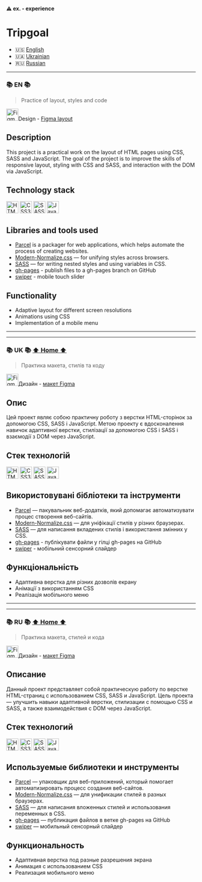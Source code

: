 <h4 id="home">⚠️ ex. - experience</h4>

# Tripgoal

* 🇺🇸 [English](#en)
* 🇺🇦 [Ukrainian](#uk)
* 🇷🇺 [Russian](#ru)

--- 

<h3 id="en">📚 EN 📚</h3>

> Practice of layout, styles and code

<img height="32" width="32" src="https://cdn.simpleicons.org/figma/##F24E1E" title="Figma"/>Design - [Figma layout](https://www.figma.com/file/OlmM3aNzcZp3LIzkqCSZVP/TripGoalLandingPage-u?type=design&node-id=1-10&mode=design&t=7CZWzfAL9X8IuQAy-0)

## Description
This project is a practical work on the layout of HTML pages using CSS, SASS and JavaScript. The goal of the project is to improve the skills of responsive layout, styling with CSS and SASS, and interaction with the DOM via JavaScript.

## Technology stack

<img height="32" width="32" src="https://cdn.simpleicons.org/html5/#E34F26" title="HTML5"/> <img height="32" width="32" src="https://cdn.simpleicons.org/css3/#1572B6" title="CSS3"/> <img height="32" width="32" src="https://cdn.simpleicons.org/sass/#CC6699" title="SASS"/> <img height="32" width="32" src="https://cdn.simpleicons.org/javascript/#F7DF1E" title="JavaScript"/>

## Libraries and tools used
- [Parcel](https://parceljs.org/) is a packager for web applications, which helps automate the process of creating websites.
- [Modern-Normalize.css](https://cdnjs.com/libraries/modern-normalize/) — for unifying styles across browsers.
- [SASS](https://sass-lang.com/) — for writing nested styles and using variables in CSS.
- [gh-pages](https://www.npmjs.com/package/gh-pages) - publish files to a gh-pages branch on GitHub
- [swiper](https://swiperjs.com/) - mobile touch slider

## Functionality
- Adaptive layout for different screen resolutions
- Animations using CSS
- Implementation of a mobile menu

---
---

<h3 id="uk">📚 UK 📚 <a href="#home">⬆ Home ⬆</a></h3> 			

> Практика макета, стилів та коду

<img height="32" width="32" src="https://cdn.simpleicons.org/figma/##F24E1E" title="Figma"/>Дизайн - [макет Figma](https://www.figma.com/file/OlmM3aNzcZp3LIzkqCSZVP/TripGoalLandingPage-u?type=design&node-id=1-10&mode=design&t=7CZWzfAL9X8IuQAy-0)

## Опис
Цей проект являє собою практичну роботу з верстки HTML-сторінок за допомогою CSS, SASS і JavaScript. Метою проекту є вдосконалення навичок адаптивної верстки, стилізації за допомогою CSS і SASS і взаємодії з DOM через JavaScript.

## Стек технологій
<img height="32" width="32" src="https://cdn.simpleicons.org/html5/#E34F26" title="HTML5"/> <img height="32" width="32" src="https://cdn.simpleicons.org/css3/#1572B6" title="CSS3"/> <img height="32" width="32" src="https://cdn.simpleicons.org/sass/#CC6699" title="SASS"/> <img height="32" width="32" src="https://cdn.simpleicons.org/javascript/#F7DF1E" title="JavaScript"/>

## Використовувані бібліотеки та інструменти
- [Parcel](https://parceljs.org/) — пакувальник веб-додатків, який допомагає автоматизувати процес створення веб-сайтів.
- [Modern-Normalize.css](https://cdnjs.com/libraries/modern-normalize/) — для уніфікації стилів у різних браузерах.
- [SASS](https://sass-lang.com/) — для написання вкладених стилів і використання змінних у CSS.
- [gh-pages](https://www.npmjs.com/package/gh-pages) - публікувати файли у гілці gh-pages на GitHub
- [swiper](https://swiperjs.com/) - мобільний сенсорний слайдер

## Функціональність
- Адаптивна верстка для різних дозволів екрану
- Анімації з використанням CSS
- Реалізація мобільного меню

---
---

<h3 id="ru">📚 RU 📚 <a href="#home">⬆ Home ⬆</a></h3> 

> Практика макета, стилей и кода

<img height="32" width="32" src="https://cdn.simpleicons.org/figma/##F24E1E" title="Figma"/>Дизайн - [макет Figma](https://www.figma.com/file/OlmM3aNzcZp3LIzkqCSZVP/TripGoalLandingPage-u?type=design&node-id=1-10&mode=design&t=7CZWzfAL9X8IuQAy-0)

## Описание
Данный проект представляет собой практическую работу по верстке HTML-страниц с использованием CSS, SASS и JavaScript. Цель проекта — улучшить навыки адаптивной верстки, стилизации с помощью CSS и SASS, а также взаимодействия с DOM через JavaScript.

## Стек технологий
<img height="32" width="32" src="https://cdn.simpleicons.org/html5/#E34F26" title="HTML5"/> <img height="32" width="32" src="https://cdn.simpleicons.org/css3/#1572B6" title="CSS3"/> <img height="32" width="32" src="https://cdn.simpleicons.org/sass/#CC6699" title="SASS"/> <img height="32" width="32" src="https://cdn.simpleicons.org/javascript/#F7DF1E" title="JavaScript"/>

## Используемые библиотеки и инструменты
- [Parcel](https://parceljs.org/) — упаковщик для веб-приложений, который помогает автоматизировать процесс создания веб-сайтов.
- [Modern-Normalize.css](https://cdnjs.com/libraries/modern-normalize/) — для унификации стилей в разных браузерах.
- [SASS](https://sass-lang.com/) — для написания вложенных стилей и использования переменных в CSS.
- [gh-pages](https://www.npmjs.com/package/gh-pages) — публикация файлов в ветке gh-pages на GitHub
- [swiper](https://swiperjs.com/) — мобильный сенсорный слайдер

## Функциональность
- Адаптивная верстка под разные разрешения экрана
- Анимация с использованием CSS
- Реализация мобильного меню
